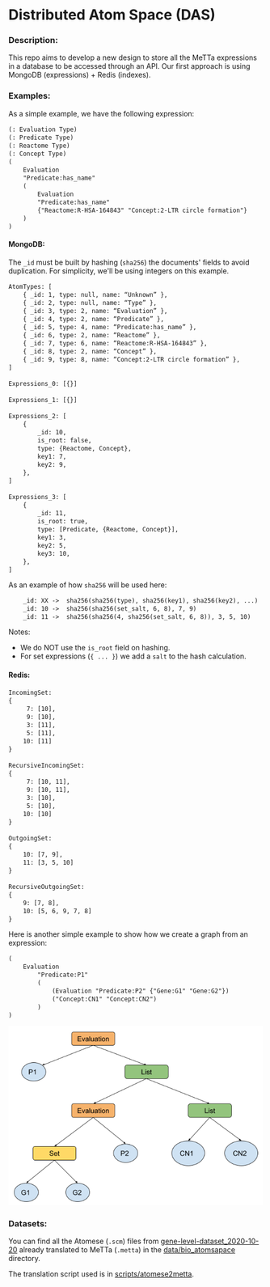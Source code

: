 # Distributed Atom Space (DAS)

### Description:

This repo aims to develop a new design to store all the MeTTa expressions in 
a database to be accessed through an API. Our first approach is using 
MongoDB (expressions) + Redis (indexes).


### Examples:

As a simple example, we have the following expression:
```
(: Evaluation Type)
(: Predicate Type)
(: Reactome Type)
(: Concept Type)
(
	Evaluation 
	"Predicate:has_name" 
	(
	    Evaluation 
	    "Predicate:has_name" 
	    {"Reactome:R-HSA-164843" "Concept:2-LTR circle formation"}
    )
)
```

#### MongoDB:

The `_id` must be built by hashing (`sha256`) the documents' fields to avoid duplication.
For simplicity, we'll be using integers on this example.

```
AtomTypes: [
    { _id: 1, type: null, name: “Unknown” },
    { _id: 2, type: null, name: “Type” },
    { _id: 3, type: 2, name: “Evaluation” },
    { _id: 4, type: 2, name: “Predicate” },
    { _id: 5, type: 4, name: “Predicate:has_name” },
    { _id: 6, type: 2, name: “Reactome” },
    { _id: 7, type: 6, name: “Reactome:R-HSA-164843” },
    { _id: 8, type: 2, name: “Concept” },
    { _id: 9, type: 8, name: “Concept:2-LTR circle formation” },
]

Expressions_0: [{}]

Expressions_1: [{}]

Expressions_2: [
	{
	    _id: 10,
	    is_root: false,
	    type: {Reactome, Concept},
	    key1: 7,
	    key2: 9,
    },
]

Expressions_3: [
	{
	    _id: 11,
	    is_root: true,
	    type: [Predicate, {Reactome, Concept}],
	    key1: 3,
	    key2: 5,
	    key3: 10,
    },
]
```

As an example of how `sha256` will be used here:

```
    _id: XX ->  sha256(sha256(type), sha256(key1), sha256(key2), ...)
    _id: 10 ->  sha256(sha256(set_salt, 6, 8), 7, 9)
    _id: 11 ->  sha256(sha256(4, sha256(set_salt, 6, 8)), 3, 5, 10)
```

Notes:
- We do NOT use the `is_root` field on hashing.
- For set expressions (`{ ... }`) we add a `salt` to the hash calculation.

#### Redis:

```
IncomingSet:
{
     7: [10],
     9: [10],
     3: [11],
     5: [11],
    10: [11]
}

RecursiveIncomingSet:
{
     7: [10, 11],
     9: [10, 11],
     3: [10],
     5: [10],
    10: [10]
}

OutgoingSet:
{
    10: [7, 9],
    11: [3, 5, 10]
}

RecursiveOutgoingSet:
{
    9: [7, 8],
    10: [5, 6, 9, 7, 8]
}
```

Here is another simple example to show how we create a graph from an expression:

```
(
    Evaluation
        "Predicate:P1"
        (
            (Evaluation "Predicate:P2" {"Gene:G1" "Gene:G2"})
            ("Concept:CN1" "Concept:CN2")
        )
)
```

![Example_2 Graph](./assets/example_2_graph.png)


### Datasets:

You can find all the Atomese (`.scm`) files from [gene-level-dataset_2020-10-20](https://mozi.ai/datasets/gene-level-dataset_2020-10-20/) 
already translated to MeTTa (`.metta`) in the [data/bio_atomsapace](./data/bio_atomspace) directory.


The translation script used is in [scripts/atomese2metta](./scripts/atomese2metta).
